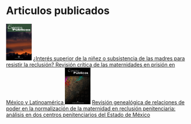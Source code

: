 <html lang="es">
<head>
  <meta charset="UTF-8">
  <meta name="viewport" content="width=device-width, initial-scale=1">
<h1> Articulos publicados </h1>
<img src="Images/article_22117_cover_es_ES.jpg" height=100 width=70 align: left> 
<a href="https://espaciospublicos.uaemex.mx/article/view/22117" target="_blank"> ¿Interés superior de la niñez o subsistencia de las madres para resistir la reclusión? Revisión crítica de las maternidades en prisión en México y Latinoamérica </a> 
  
<img src="Images/article_24347_cover_es_ES.jpg" height=100 width=70 align:left>
  <a href="https://espaciospublicos.uaemex.mx/article/view/24347" target="_blank"> Revisión genealógica de relaciones de poder en la normalización de la maternidad en reclusión penitenciaria: análisis en dos centros penitenciarios del Estado de México </a> 
  
  <link rel="stylesheet" href="style.css">
